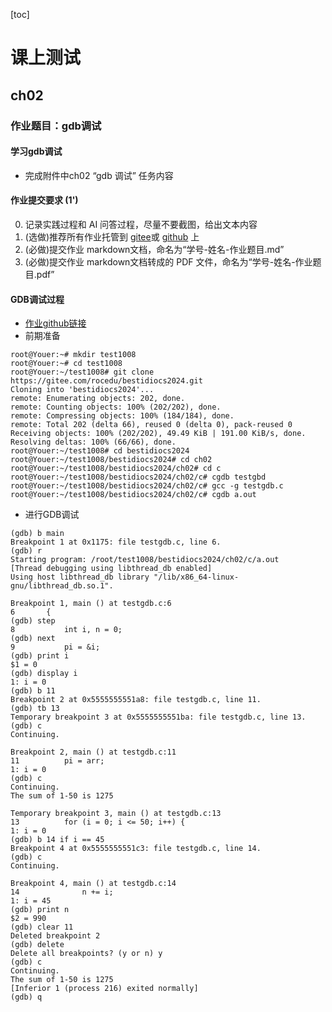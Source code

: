 [toc]

# 课上测试

## ch02
### 作业题目：gdb调试
#### 学习gdb调试
-  完成附件中ch02 “gdb 调试” 任务内容
#### 作业提交要求 (1')
0. 记录实践过程和 AI 问答过程，尽量不要截图，给出文本内容
1. (选做)推荐所有作业托管到 [gitee](https://gitee.com/)或 [github](https://github.com/) 上
2. (必做)提交作业 markdown文档，命名为“学号-姓名-作业题目.md”
3. (必做)提交作业 markdown文档转成的 PDF 文件，命名为“学号-姓名-作业题目.pdf”

#### GDB调试过程
- [作业github链接](https://github.com/youer0219/Information-Security-System-Design-Assignment) 
- 前期准备
```
root@Youer:~# mkdir test1008
root@Youer:~# cd test1008
root@Youer:~/test1008# git clone https://gitee.com/rocedu/bestidiocs2024.git
Cloning into 'bestidiocs2024'...
remote: Enumerating objects: 202, done.
remote: Counting objects: 100% (202/202), done.
remote: Compressing objects: 100% (184/184), done.
remote: Total 202 (delta 66), reused 0 (delta 0), pack-reused 0
Receiving objects: 100% (202/202), 49.49 KiB | 191.00 KiB/s, done.
Resolving deltas: 100% (66/66), done.
root@Youer:~/test1008# cd bestidiocs2024
root@Youer:~/test1008/bestidiocs2024# cd ch02
root@Youer:~/test1008/bestidiocs2024/ch02# cd c
root@Youer:~/test1008/bestidiocs2024/ch02/c# cgdb testgbd
root@Youer:~/test1008/bestidiocs2024/ch02/c# gcc -g testgdb.c
root@Youer:~/test1008/bestidiocs2024/ch02/c# cgdb a.out
```
- 进行GDB调试
```
(gdb) b main
Breakpoint 1 at 0x1175: file testgdb.c, line 6.
(gdb) r
Starting program: /root/test1008/bestidiocs2024/ch02/c/a.out
[Thread debugging using libthread_db enabled]
Using host libthread_db library "/lib/x86_64-linux-gnu/libthread_db.so.1".

Breakpoint 1, main () at testgdb.c:6
6       {
(gdb) step
8           int i, n = 0;
(gdb) next
9           pi = &i;
(gdb) print i
$1 = 0
(gdb) display i
1: i = 0
(gdb) b 11
Breakpoint 2 at 0x5555555551a8: file testgdb.c, line 11.
(gdb) tb 13
Temporary breakpoint 3 at 0x5555555551ba: file testgdb.c, line 13.
(gdb) c
Continuing.

Breakpoint 2, main () at testgdb.c:11
11          pi = arr;
1: i = 0
(gdb) c
Continuing.
The sum of 1-50 is 1275

Temporary breakpoint 3, main () at testgdb.c:13
13          for (i = 0; i <= 50; i++) {
1: i = 0
(gdb) b 14 if i == 45
Breakpoint 4 at 0x5555555551c3: file testgdb.c, line 14.
(gdb) c
Continuing.

Breakpoint 4, main () at testgdb.c:14
14              n += i;
1: i = 45
(gdb) print n
$2 = 990
(gdb) clear 11
Deleted breakpoint 2
(gdb) delete
Delete all breakpoints? (y or n) y
(gdb) c
Continuing.
The sum of 1-50 is 1275
[Inferior 1 (process 216) exited normally]
(gdb) q
```